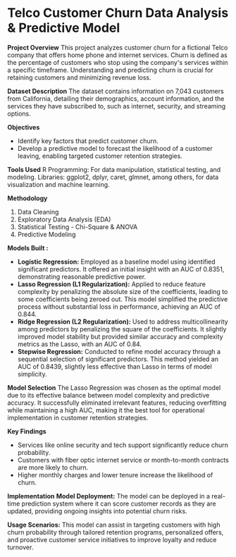 # Telco Customer Churn Data Analysis & Predictive Model

**Project Overview**
This project analyzes customer churn for a fictional Telco company that offers home phone and internet services. Churn is defined as the percentage of customers who stop using the company's services within a specific timeframe. Understanding and predicting churn is crucial for retaining customers and minimizing revenue loss.

**Dataset Description**
The dataset contains information on 7,043 customers from California, detailing their demographics, account information, and the services they have subscribed to, such as internet, security, and streaming options.

**Objectives**
- Identify key factors that predict customer churn.
- Develop a predictive model to forecast the likelihood of a customer leaving, enabling targeted customer retention strategies.
  
**Tools Used**
R Programming: For data manipulation, statistical testing, and modeling.
Libraries: ggplot2, dplyr, caret, glmnet, among others, for data visualization and machine learning.

**Methodology**
1. Data Cleaning
2. Exploratory Data Analysis (EDA)
3. Statistical Testing - Chi-Square & ANOVA
4. Predictive Modeling

**Models Built :**
- **Logistic Regression:** Employed as a baseline model using identified significant predictors. It offered an initial insight with an AUC of 0.8351, demonstrating reasonable predictive power.
- **Lasso Regression (L1 Regularization):** Applied to reduce feature complexity by penalizing the absolute size of the coefficients, leading to some coefficients being zeroed out. This model simplified the predictive process without substantial loss in performance, achieving an AUC of 0.844.
- **Ridge Regression (L2 Regularization):** Used to address multicollinearity among predictors by penalizing the square of the coefficients. It slightly improved model stability but provided similar accuracy and complexity metrics as the Lasso, with an AUC of 0.84.
- **Stepwise Regression:** Conducted to refine model accuracy through a sequential selection of significant predictors. This method yielded an AUC of 0.8439, slightly less effective than Lasso in terms of model simplicity.

**Model Selection**
The Lasso Regression was chosen as the optimal model due to its effective balance between model complexity and predictive accuracy. It successfully eliminated irrelevant features, reducing overfitting while maintaining a high AUC, making it the best tool for operational implementation in customer retention strategies.

**Key Findings**
- Services like online security and tech support significantly reduce churn probability.
- Customers with fiber optic internet service or month-to-month contracts are more likely to churn.
- Higher monthly charges and lower tenure increase the likelihood of churn.

**Implementation**
**Model Deployment:** The model can be deployed in a real-time prediction system where it can score customer records as they are updated, providing ongoing insights into potential churn risks.

**Usage Scenarios:** This model can assist in targeting customers with high churn probability through tailored retention programs, personalized offers, and proactive customer service initiatives to improve loyalty and reduce turnover.
   
